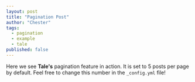 ```yaml
---
layout: post
title: "Pagination Post"
author: "Chester"
tags:
  - pagination
  - example
  - tale
published: false
---
```


Here we see **Tale's** pagination feature in action. It is set to 5 posts per page by default. Feel free to change this number in the `_config.yml` file!
